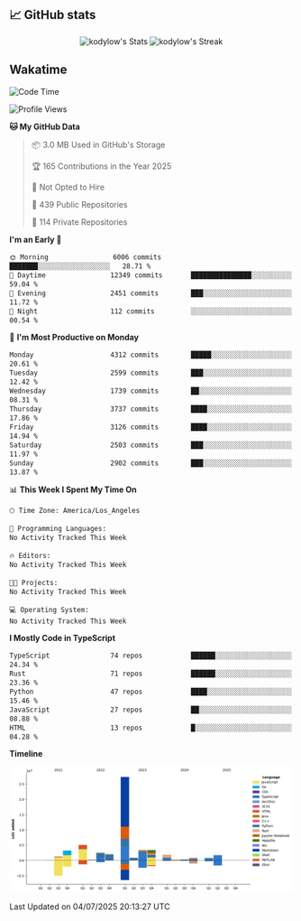 ## 📈 GitHub stats
<!--START_SECTION:github-->
<div class="badges-githubstats">
  <p align="center">
    <img src="https://github-readme-stats.vercel.app/api?username=kodylow&theme=tokyonight&show_icons=true&hide_border=true&count_private=true" alt="kodylow's Stats" height="165">
    <img src="https://github-readme-streak-stats.herokuapp.com/?user=kodylow&theme=tokyonight&hide_border=true" alt="kodylow's Streak" height="165">
  </p>
</div>
<!--END_SECTION:github-->

## Wakatime 
<!--START_SECTION:waka-->
![Code Time](http://img.shields.io/badge/Code%20Time-1%2C294%20hrs%2031%20mins-blue)

![Profile Views](http://img.shields.io/badge/Profile%20Views-0-blue)

**🐱 My GitHub Data** 

> 📦 3.0 MB Used in GitHub's Storage 
 > 
> 🏆 165 Contributions in the Year 2025
 > 
> 🚫 Not Opted to Hire
 > 
> 📜 439 Public Repositories 
 > 
> 🔑 114 Private Repositories 
 > 
**I'm an Early 🐤** 

```text
🌞 Morning                6006 commits        ███████░░░░░░░░░░░░░░░░░░   28.71 % 
🌆 Daytime                12349 commits       ███████████████░░░░░░░░░░   59.04 % 
🌃 Evening                2451 commits        ███░░░░░░░░░░░░░░░░░░░░░░   11.72 % 
🌙 Night                  112 commits         ░░░░░░░░░░░░░░░░░░░░░░░░░   00.54 % 
```
📅 **I'm Most Productive on Monday** 

```text
Monday                   4312 commits        █████░░░░░░░░░░░░░░░░░░░░   20.61 % 
Tuesday                  2599 commits        ███░░░░░░░░░░░░░░░░░░░░░░   12.42 % 
Wednesday                1739 commits        ██░░░░░░░░░░░░░░░░░░░░░░░   08.31 % 
Thursday                 3737 commits        ████░░░░░░░░░░░░░░░░░░░░░   17.86 % 
Friday                   3126 commits        ████░░░░░░░░░░░░░░░░░░░░░   14.94 % 
Saturday                 2503 commits        ███░░░░░░░░░░░░░░░░░░░░░░   11.97 % 
Sunday                   2902 commits        ███░░░░░░░░░░░░░░░░░░░░░░   13.87 % 
```


📊 **This Week I Spent My Time On** 

```text
🕑︎ Time Zone: America/Los_Angeles

💬 Programming Languages: 
No Activity Tracked This Week

🔥 Editors: 
No Activity Tracked This Week

🐱‍💻 Projects: 
No Activity Tracked This Week

💻 Operating System: 
No Activity Tracked This Week
```

**I Mostly Code in TypeScript** 

```text
TypeScript               74 repos            ██████░░░░░░░░░░░░░░░░░░░   24.34 % 
Rust                     71 repos            ██████░░░░░░░░░░░░░░░░░░░   23.36 % 
Python                   47 repos            ████░░░░░░░░░░░░░░░░░░░░░   15.46 % 
JavaScript               27 repos            ██░░░░░░░░░░░░░░░░░░░░░░░   08.88 % 
HTML                     13 repos            █░░░░░░░░░░░░░░░░░░░░░░░░   04.28 % 
```



**Timeline**

![Lines of Code chart](https://raw.githubusercontent.com/Kodylow/Kodylow/master/assets/bar_graph.png)


 Last Updated on 04/07/2025 20:13:27 UTC
<!--END_SECTION:waka-->
